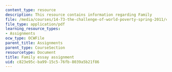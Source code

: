 ```yaml
---
content_type: resource
description: This resource contains information regarding Family
file: /media/courses/14-73-the-challenge-of-world-poverty-spring-2011/c823e95cba9915c576fb8039a5b21f86_MIT14_73S11_family.pdf
file_type: application/pdf
learning_resource_types:
- Assignments
ocw_type: OCWFile
parent_title: Assignments
parent_type: CourseSection
resourcetype: Document
title: Family essay assignment
uid: c823e95c-ba99-15c5-76fb-8039a5b21f86
---
```


